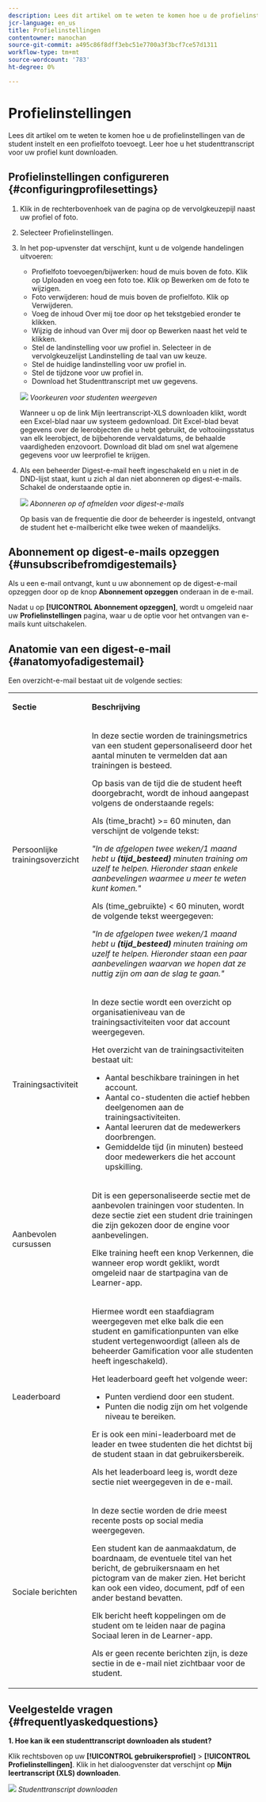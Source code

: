 ```yaml
---
description: Lees dit artikel om te weten te komen hoe u de profielinstellingen van de student instelt en een profielfoto toevoegt. Leer hoe u het studenttranscript voor uw profiel kunt downloaden.
jcr-language: en_us
title: Profielinstellingen
contentowner: manochan
source-git-commit: a495c86f8dff3ebc51e7700a3f3bcf7ce57d1311
workflow-type: tm+mt
source-wordcount: '783'
ht-degree: 0%

---
```




# Profielinstellingen

Lees dit artikel om te weten te komen hoe u de profielinstellingen van de student instelt en een profielfoto toevoegt. Leer hoe u het studenttranscript voor uw profiel kunt downloaden.

## Profielinstellingen configureren {#configuringprofilesettings}

1. Klik in de rechterbovenhoek van de pagina op de vervolgkeuzepijl naast uw profiel of foto.
1. Selecteer Profielinstellingen.
1. In het pop-upvenster dat verschijnt, kunt u de volgende handelingen uitvoeren:

   * Profielfoto toevoegen/bijwerken: houd de muis boven de foto. Klik op Uploaden en voeg een foto toe. Klik op Bewerken om de foto te wijzigen.
   * Foto verwijderen: houd de muis boven de profielfoto. Klik op Verwijderen.
   * Voeg de inhoud Over mij toe door op het tekstgebied eronder te klikken.
   * Wijzig de inhoud van Over mij door op Bewerken naast het veld te klikken.
   * Stel de landinstelling voor uw profiel in. Selecteer in de vervolgkeuzelijst Landinstelling de taal van uw keuze.
   * Stel de huidige landinstelling voor uw profiel in.
   * Stel de tijdzone voor uw profiel in.
   * Download het Studenttranscript met uw gegevens.

   ![](assets/learner-preferences.png)
   *Voorkeuren voor studenten weergeven*

   Wanneer u op de link Mijn leertranscript-XLS downloaden klikt, wordt een Excel-blad naar uw systeem gedownload. Dit Excel-blad bevat gegevens over de leerobjecten die u hebt gebruikt, de voltooiingsstatus van elk leerobject, de bijbehorende vervaldatums, de behaalde vaardigheden enzovoort. Download dit blad om snel wat algemene gegevens voor uw leerprofiel te krijgen.

1. Als een beheerder Digest-e-mail heeft ingeschakeld en u niet in de DND-lijst staat, kunt u zich al dan niet abonneren op digest-e-mails. Schakel de onderstaande optie in.

   ![](assets/digest-email-option-learner.png)
   *Abonneren op of afmelden voor digest-e-mails*

   Op basis van de frequentie die door de beheerder is ingesteld, ontvangt de student het e-mailbericht elke twee weken of maandelijks.

## Abonnement op digest-e-mails opzeggen {#unsubscribefromdigestemails}

Als u een e-mail ontvangt, kunt u uw abonnement op de digest-e-mail opzeggen door op de knop **Abonnement opzeggen** onderaan in de e-mail.

Nadat u op **[!UICONTROL Abonnement opzeggen]**, wordt u omgeleid naar uw **Profielinstellingen** pagina, waar u de optie voor het ontvangen van e-mails kunt uitschakelen.

## Anatomie van een digest-e-mail {#anatomyofadigestemail}

Een overzicht-e-mail bestaat uit de volgende secties:

<table>
 <tbody>
  <tr>
   <td>
    <p><b>Sectie</b></p></td>
   <td>
    <p><b>Beschrijving</b></p></td>
  </tr>
  <tr>
   <td>
    <p>Persoonlijke trainingsoverzicht</p></td>
   <td>
    <p>In deze sectie worden de trainingsmetrics van een student gepersonaliseerd door het aantal minuten te vermelden dat aan trainingen is besteed.</p>
    <p>Op basis van de tijd die de student heeft doorgebracht, wordt de inhoud aangepast volgens de onderstaande regels:</p>
    <p>Als (time_bracht) &gt;= 60 minuten, dan verschijnt de volgende tekst:</p>
    <p><i>"In de afgelopen twee weken/1 maand hebt u <b>(tijd_besteed)</b> minuten training om uzelf te helpen. Hieronder staan enkele aanbevelingen waarmee u meer te weten kunt komen." </i></p>
    <p> Als (time_gebruikte) &lt; 60 minuten, wordt de volgende tekst weergegeven:</p>
    <p><i>"In de afgelopen twee weken/1 maand hebt u <b>(tijd_besteed)</b> minuten training om uzelf te helpen. Hieronder staan een paar aanbevelingen waarvan we hopen dat ze nuttig zijn om aan de slag te gaan."</i></p></td>
  </tr>
  <tr>
   <td>
    <p>Trainingsactiviteit</p></td>
   <td>
    <p>In deze sectie wordt een overzicht op organisatieniveau van de trainingsactiviteiten voor dat account weergegeven.</p>
    <p>Het overzicht van de trainingsactiviteiten bestaat uit: </p>
    <ul>
     <li>Aantal beschikbare trainingen in het account.</li>
     <li>Aantal co-studenten die actief hebben deelgenomen aan de trainingsactiviteiten.</li>
     <li>Aantal leeruren dat de medewerkers doorbrengen.</li>
     <li>Gemiddelde tijd (in minuten) besteed door medewerkers die het account upskilling.</li>
    </ul></td>
  </tr>
  <tr>
   <td>
    <p>Aanbevolen cursussen</p></td>
   <td>
    <p>Dit is een gepersonaliseerde sectie met de aanbevolen trainingen voor studenten. In deze sectie ziet een student drie trainingen die zijn gekozen door de engine voor aanbevelingen.</p>
    <p>Elke training heeft een knop Verkennen, die wanneer erop wordt geklikt, wordt omgeleid naar de startpagina van de Learner-app.  </p></td>
  </tr>
  <tr>
   <td>
    <p>Leaderboard</p></td>
   <td>
    <p>Hiermee wordt een staafdiagram weergegeven met elke balk die een student en gamificationpunten van elke student vertegenwoordigt (alleen als de beheerder Gamification voor alle studenten heeft ingeschakeld).</p>
    <p>Het leaderboard geeft het volgende weer:</p>
    <ul>
     <li>Punten verdiend door een student.</li>
     <li>Punten die nodig zijn om het volgende niveau te bereiken.</li>
    </ul>
    <p>Er is ook een mini-leaderboard met de leader en twee studenten die het dichtst bij de student staan in dat gebruikersbereik.</p>
    <p>Als het leaderboard leeg is, wordt deze sectie niet weergegeven in de e-mail.</p></td>
  </tr>
  <tr>
   <td>
    <p><a>Sociale berichten</a></p></td>
   <td>
    <p>In deze sectie worden de drie meest recente posts op social media weergegeven.</p>
    <p>Een student kan de aanmaakdatum, de boardnaam, de eventuele titel van het bericht, de gebruikersnaam en het pictogram van de maker zien. Het bericht kan ook een video, document, pdf of een ander bestand bevatten.</p>
    <p>Elk bericht heeft koppelingen om de student om te leiden naar de pagina Sociaal leren in de Learner-app.</p>
    <p>Als er geen recente berichten zijn, is deze sectie in de e-mail niet zichtbaar voor de student.</p></td>
  </tr>
 </tbody>
</table>

## Veelgestelde vragen {#frequentlyaskedquestions}

**1. Hoe kan ik een studenttranscript downloaden als student?**

Klik rechtsboven op uw **[!UICONTROL gebruikersprofiel]** > **[!UICONTROL Profielinstellingen]**. Klik in het dialoogvenster dat verschijnt op **Mijn leertranscript (XLS) downloaden**.

![](assets/dowload-lt.png)
*Studenttranscript downloaden*
